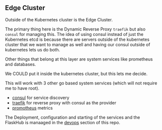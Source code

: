 ## Edge Cluster

Outside of the Kubernetes cluster is the Edge Cluster.

The primary thing here is the Dynamic Reverse Proxy `traefik` but also `consul` 
for managing this.  The idea of using consul instead of just the Kubernetes etcd
is because there are servers outside of the kubernetes cluster that we want to 
manage as well and having our consul outside of 
kubernetes lets us do both. 

Other things that belong at this layer are system services 
like prometheus and databases. 

We COULD put it inside the kubernetes cluster, but 
this lets me decide. 

This will work with 3 other go based system services  (which will not require me to
have root). 

 * [consul](consul.md) for service discovery
 * [traefik](traefik.md) for reverse proxy with consul as the provider
 * [promotheus](promotheus) metrics
 
The Deployment, configuration and starting of the services and the FlaskHub is manaaged in the [devops](devops/README.md) 
section of this repo. 

 
